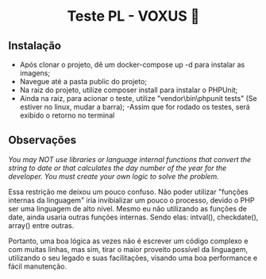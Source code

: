 <h1 align="center">Teste PL - VOXUS 👋</h1>
<p>
</p>

## Instalação

- Após clonar o projeto, dê um docker-compose up -d para instalar as imagens;
- Navegue até a pasta public do projeto;
- Na raiz do projeto, utilize composer install para instalar o PHPUnit;
- Ainda na raiz, para acionar o teste, utilize "vendor\bin\phpunit tests" (Se estiver no linux, mudar a barra);
-Assim que for rodado os testes, será exibido o retorno no terminal

## Observações

_You may NOT use libraries or *language internal functions* that convert the string
to date or that calculates the day number of the year for the developer. You
must create your own logic to solve the problem._

Essa restrição me deixou um pouco confuso. Não poder utilizar "funções internas da linguagem" iria invibializar um pouco o processo, devido o PHP ser uma linguagem de alto nível.  Mesmo eu não utilizando as funções de date, ainda usaria outras funções internas. Sendo elas: intval(), checkdate(), array() entre outras. 

Portanto, uma boa lógica as vezes não é escrever um código complexo e com muitas linhas, mas sim, tirar o maior proveito possível da linguagem, utilizando o seu legado e suas facilitações, visando uma boa performance e fácil manutenção.